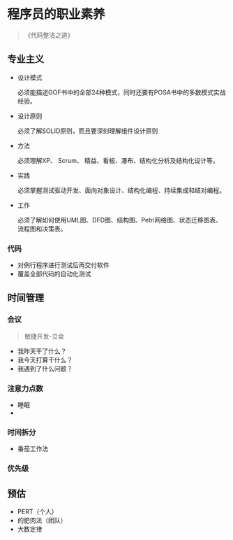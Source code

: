 # 程序员的职业素养
> 《代码整洁之道》
## 专业主义
- 设计模式
    
    必须能描述GOF书中的全部24种模式，同时还要有POSA书中的多数模式实战经验。
- 设计原则
    
    必须了解SOLID原则，而且要深刻理解组件设计原则

- 方法
    
    必须理解XP、 Scrum、 精益、看板、瀑布、结构化分析及结构化设计等。
- 实践
    
    必须掌握测试驱动开发、面向对象设计、结构化编程、持续集成和结对编程。
- 工作
    
    必须了解如何使用UML图、DFD图、结构图、Petri网络图、状态迁移图表、流程图和决策表。
### 代码
- 对例行程序进行测试后再交付软件
- 覆盖全部代码的自动化测试

## 时间管理
### 会议
> 敏捷开发-立会
- 我昨天干了什么？
- 我今天打算干什么？
- 我遇到了什么问题？
### 注意力点数
- 睡眠
- 
### 时间拆分
- 番茄工作法
    
### 优先级

## 预估
- PERT（个人）
- 的肥肉法（团队）
- 大数定律

